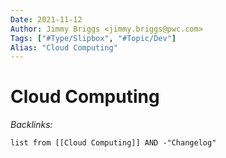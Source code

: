 ```yaml
---
Date: 2021-11-12
Author: Jimmy Briggs <jimmy.briggs@pwc.com>
Tags: ["#Type/Slipbox", "#Topic/Dev"]
Alias: "Cloud Computing"
---
```


# Cloud Computing

*Backlinks:*

```dataview
list from [[Cloud Computing]] AND -"Changelog"
```